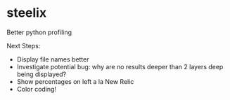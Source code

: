 steelix
=======

Better python profiling

Next Steps:
 * Display file names better
 * Investigate potential bug: why are no results deeper than 2 layers deep being displayed?
 * Show percentages on left a la New Relic
 * Color coding!